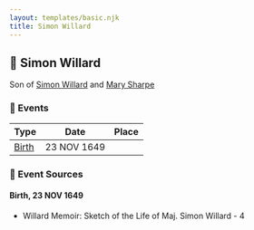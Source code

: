 ```yaml
---
layout: templates/basic.njk
title: Simon Willard
---
```

## 🔵 Simon Willard

Son of [Simon Willard](/people/8/86485776) and [Mary Sharpe](/people/1/10735316)

### 📆 Events

Type | Date | Place
------ | ------ | ------
[Birth](#event-event-2) | 23 NOV 1649 |

### 📰 Event Sources

#### <a id="event-event-2"></a> Birth, 23 NOV 1649
* Willard Memoir: Sketch of the Life of Maj. Simon Willard  - 4